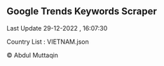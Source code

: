 

## Google Trends Keywords Scraper 
 
Last Update 29-12-2022 , 16:07:30

Country List :
VIETNAM.json



© Abdul Muttaqin 
